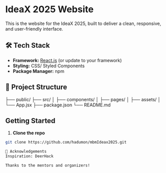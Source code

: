 #  IdeaX 2025 Website

This is the website for the IdeaX 2025, built to deliver a clean, responsive, and user-friendly interface.

## 🛠️ Tech Stack

- **Framework:** [React.js](https://reactjs.org/) (or update to your framework)
- **Styling:** CSS/ Styled Components
- **Package Manager:** npm 

## 📁 Project Structure
├── public/
├── src/
│ ├── components/
│ ├── pages/
│ ├── assets/
│ └── App.jsx
├── package.json
└── README.md

##  Getting Started

1. **Clone the repo**

```bash
git clone https://github.com/hadumon/mbmIdeax2025.git

🌟 Acknowledgements
Inspiration: DeerHack

Thanks to the mentors and organizers!
